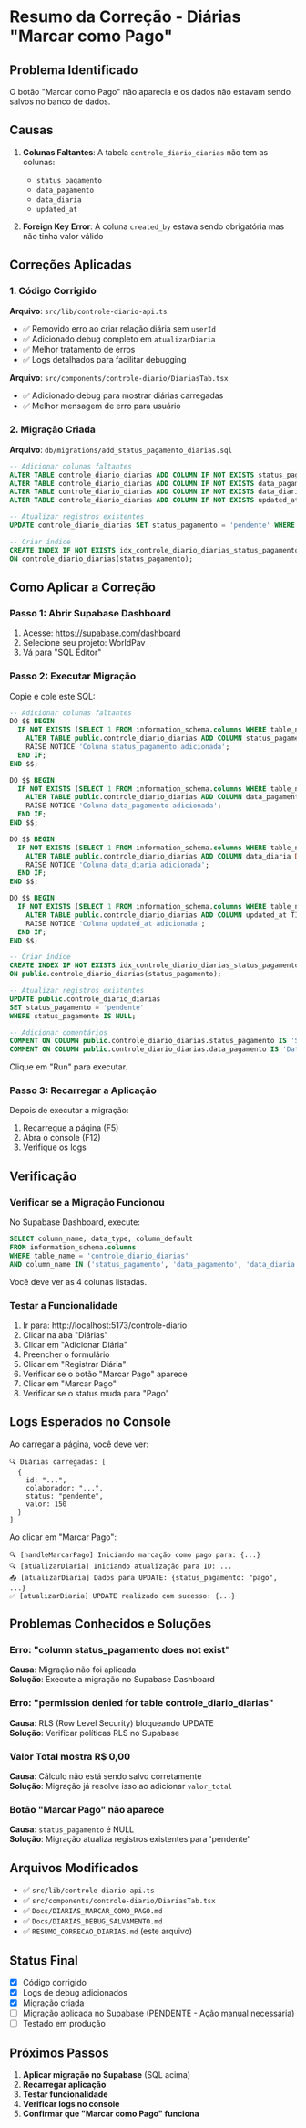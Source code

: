 # Resumo da Correção - Diárias "Marcar como Pago"

## Problema Identificado

O botão "Marcar como Pago" não aparecia e os dados não estavam sendo salvos no banco de dados.

## Causas

1. **Colunas Faltantes**: A tabela `controle_diario_diarias` não tem as colunas:
   - `status_pagamento`
   - `data_pagamento`
   - `data_diaria`
   - `updated_at`

2. **Foreign Key Error**: A coluna `created_by` estava sendo obrigatória mas não tinha valor válido

## Correções Aplicadas

### 1. Código Corrigido

**Arquivo**: `src/lib/controle-diario-api.ts`

- ✅ Removido erro ao criar relação diária sem `userId`
- ✅ Adicionado debug completo em `atualizarDiaria`
- ✅ Melhor tratamento de erros
- ✅ Logs detalhados para facilitar debugging

**Arquivo**: `src/components/controle-diario/DiariasTab.tsx`

- ✅ Adicionado debug para mostrar diárias carregadas
- ✅ Melhor mensagem de erro para usuário

### 2. Migração Criada

**Arquivo**: `db/migrations/add_status_pagamento_diarias.sql`

```sql
-- Adicionar colunas faltantes
ALTER TABLE controle_diario_diarias ADD COLUMN IF NOT EXISTS status_pagamento TEXT DEFAULT 'pendente';
ALTER TABLE controle_diario_diarias ADD COLUMN IF NOT EXISTS data_pagamento DATE;
ALTER TABLE controle_diario_diarias ADD COLUMN IF NOT EXISTS data_diaria DATE;
ALTER TABLE controle_diario_diarias ADD COLUMN IF NOT EXISTS updated_at TIMESTAMPTZ DEFAULT NOW();

-- Atualizar registros existentes
UPDATE controle_diario_diarias SET status_pagamento = 'pendente' WHERE status_pagamento IS NULL;

-- Criar índice
CREATE INDEX IF NOT EXISTS idx_controle_diario_diarias_status_pagamento 
ON controle_diario_diarias(status_pagamento);
```

## Como Aplicar a Correção

### Passo 1: Abrir Supabase Dashboard

1. Acesse: https://supabase.com/dashboard
2. Selecione seu projeto: WorldPav
3. Vá para "SQL Editor"

### Passo 2: Executar Migração

Copie e cole este SQL:

```sql
-- Adicionar colunas faltantes
DO $$ BEGIN
  IF NOT EXISTS (SELECT 1 FROM information_schema.columns WHERE table_name = 'controle_diario_diarias' AND column_name = 'status_pagamento') THEN
    ALTER TABLE public.controle_diario_diarias ADD COLUMN status_pagamento TEXT DEFAULT 'pendente';
    RAISE NOTICE 'Coluna status_pagamento adicionada';
  END IF;
END $$;

DO $$ BEGIN
  IF NOT EXISTS (SELECT 1 FROM information_schema.columns WHERE table_name = 'controle_diario_diarias' AND column_name = 'data_pagamento') THEN
    ALTER TABLE public.controle_diario_diarias ADD COLUMN data_pagamento DATE;
    RAISE NOTICE 'Coluna data_pagamento adicionada';
  END IF;
END $$;

DO $$ BEGIN
  IF NOT EXISTS (SELECT 1 FROM information_schema.columns WHERE table_name = 'controle_diario_diarias' AND column_name = 'data_diaria') THEN
    ALTER TABLE public.controle_diario_diarias ADD COLUMN data_diaria DATE;
    RAISE NOTICE 'Coluna data_diaria adicionada';
  END IF;
END $$;

DO $$ BEGIN
  IF NOT EXISTS (SELECT 1 FROM information_schema.columns WHERE table_name = 'controle_diario_diarias' AND column_name = 'updated_at') THEN
    ALTER TABLE public.controle_diario_diarias ADD COLUMN updated_at TIMESTAMPTZ DEFAULT NOW();
    RAISE NOTICE 'Coluna updated_at adicionada';
  END IF;
END $$;

-- Criar índice
CREATE INDEX IF NOT EXISTS idx_controle_diario_diarias_status_pagamento 
ON public.controle_diario_diarias(status_pagamento);

-- Atualizar registros existentes
UPDATE public.controle_diario_diarias 
SET status_pagamento = 'pendente' 
WHERE status_pagamento IS NULL;

-- Adicionar comentários
COMMENT ON COLUMN public.controle_diario_diarias.status_pagamento IS 'Status do pagamento: pendente, pago, cancelado';
COMMENT ON COLUMN public.controle_diario_diarias.data_pagamento IS 'Data em que o pagamento foi realizado';
```

Clique em "Run" para executar.

### Passo 3: Recarregar a Aplicação

Depois de executar a migração:
1. Recarregue a página (F5)
2. Abra o console (F12)
3. Verifique os logs

## Verificação

### Verificar se a Migração Funcionou

No Supabase Dashboard, execute:

```sql
SELECT column_name, data_type, column_default
FROM information_schema.columns
WHERE table_name = 'controle_diario_diarias'
AND column_name IN ('status_pagamento', 'data_pagamento', 'data_diaria', 'updated_at');
```

Você deve ver as 4 colunas listadas.

### Testar a Funcionalidade

1. Ir para: http://localhost:5173/controle-diario
2. Clicar na aba "Diárias"
3. Clicar em "Adicionar Diária"
4. Preencher o formulário
5. Clicar em "Registrar Diária"
6. Verificar se o botão "Marcar Pago" aparece
7. Clicar em "Marcar Pago"
8. Verificar se o status muda para "Pago"

## Logs Esperados no Console

Ao carregar a página, você deve ver:

```
🔍 Diárias carregadas: [
  {
    id: "...",
    colaborador: "...",
    status: "pendente",
    valor: 150
  }
]
```

Ao clicar em "Marcar Pago":

```
🔍 [handleMarcarPago] Iniciando marcação como pago para: {...}
🔍 [atualizarDiaria] Iniciando atualização para ID: ...
📤 [atualizarDiaria] Dados para UPDATE: {status_pagamento: "pago", ...}
✅ [atualizarDiaria] UPDATE realizado com sucesso: {...}
```

## Problemas Conhecidos e Soluções

### Erro: "column status_pagamento does not exist"
**Causa**: Migração não foi aplicada  
**Solução**: Execute a migração no Supabase Dashboard

### Erro: "permission denied for table controle_diario_diarias"
**Causa**: RLS (Row Level Security) bloqueando UPDATE  
**Solução**: Verificar políticas RLS no Supabase

### Valor Total mostra R$ 0,00
**Causa**: Cálculo não está sendo salvo corretamente  
**Solução**: Migração já resolve isso ao adicionar `valor_total`

### Botão "Marcar Pago" não aparece
**Causa**: `status_pagamento` é NULL  
**Solução**: Migração atualiza registros existentes para 'pendente'

## Arquivos Modificados

- ✅ `src/lib/controle-diario-api.ts`
- ✅ `src/components/controle-diario/DiariasTab.tsx`
- ✅ `Docs/DIARIAS_MARCAR_COMO_PAGO.md`
- ✅ `Docs/DIARIAS_DEBUG_SALVAMENTO.md`
- ✅ `RESUMO_CORRECAO_DIARIAS.md` (este arquivo)

## Status Final

- [x] Código corrigido
- [x] Logs de debug adicionados
- [x] Migração criada
- [ ] Migração aplicada no Supabase (PENDENTE - Ação manual necessária)
- [ ] Testado em produção

## Próximos Passos

1. **Aplicar migração no Supabase** (SQL acima)
2. **Recarregar aplicação**
3. **Testar funcionalidade**
4. **Verificar logs no console**
5. **Confirmar que "Marcar como Pago" funciona**


